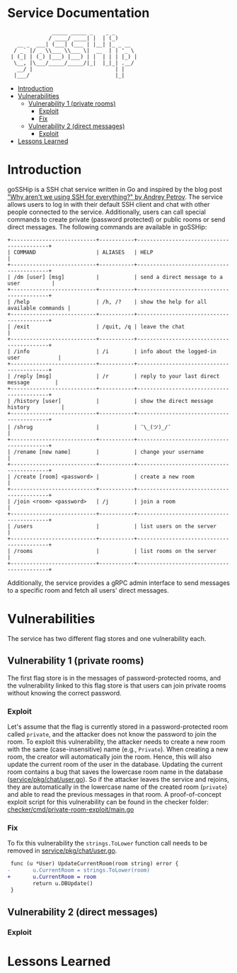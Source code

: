# Service Documentation
```
              _____ _____ _    _ _
             / ____/ ____| |  | (_)
   __ _  ___| (___| (___ | |__| |_ _ __
  / _` |/ _ \\___ \\___ \|  __  | | '_ \
 | (_| | (_) |___) |___) | |  | | | |_) |
  \__, |\___/_____/_____/|_|  |_|_| .__/
   __/ |                          | |
  |___/                           |_|

```

- [Introduction](#introduction)
- [Vulnerabilities](#vulnerabilities)
    * [Vulnerability 1 (private rooms)](#vulnerability-1-private-rooms)
        + [Exploit](#exploit)
        + [Fix](#fix)
    * [Vulnerability 2 (direct messages)](#vulnerability-2-direct-messages)
        + [Exploit](#exploit-1)
- [Lessons Learned](#lessons-learned)

# Introduction
goSSHip is a SSH chat service written in Go and inspired by the blog post ["Why aren't we using SSH for everything?" by Andrey Petrov](https://shazow.net/posts/ssh-how-does-it-even/).
The service allows users to log in with their default SSH client and chat with other people connected to the service. Additionally, users can call special commands to create private (password protected) or public rooms or send direct messages. The following commands are available in goSSHip:

```
+---------------------------+-----------+------------------------------------------+
| COMMAND                   | ALIASES   | HELP                                     |
+---------------------------+-----------+------------------------------------------+
| /dm [user] [msg]          |           | send a direct message to a user          |
+---------------------------+-----------+------------------------------------------+
| /help                     | /h, /?    | show the help for all available commands |
+---------------------------+-----------+------------------------------------------+
| /exit                     | /quit, /q | leave the chat                           |
+---------------------------+-----------+------------------------------------------+
| /info                     | /i        | info about the logged-in user            |
+---------------------------+-----------+------------------------------------------+
| /reply [msg]              | /r        | reply to your last direct message        |
+---------------------------+-----------+------------------------------------------+
| /history [user]           |           | show the direct message history          |
+---------------------------+-----------+------------------------------------------+
| /shrug                    |           | ¯\_(ツ)_/¯                               |
+---------------------------+-----------+------------------------------------------+
| /rename [new name]        |           | change your username                     |
+---------------------------+-----------+------------------------------------------+
| /create [room] <password> |           | create a new room                        |
+---------------------------+-----------+------------------------------------------+
| /join <room> <password>   | /j        | join a room                              |
+---------------------------+-----------+------------------------------------------+
| /users                    |           | list users on the server                 |
+---------------------------+-----------+------------------------------------------+
| /rooms                    |           | list rooms on the server                 |
+---------------------------+-----------+------------------------------------------+
```

Additionally, the service provides a gRPC admin interface to send messages to a specific room and fetch all users' direct messages.

# Vulnerabilities
The service has two different flag stores and one vulnerability each.

## Vulnerability 1 (private rooms)
The first flag store is in the messages of password-protected rooms, and the vulnerability linked to this flag store is that users can join private rooms without knowing the correct password.

### Exploit
Let's assume that the flag is currently stored in a password-protected room called `private`, and the attacker does not know the password to join the room. To exploit this vulnerability, the attacker needs to create a new room with the same (case-insensitive) name (e.g., `Private`). When creating a new room, the creator will automatically join the room. Hence, this will also update the current room of the user in the database. Updating the current room contains a bug that saves the lowercase room name in the database ([service/pkg/chat/user.go](../service/pkg/chat/user.go#L120)). So if the attacker leaves the service and rejoins, they are automatically in the lowercase name of the created room (`private`)  and able to read the previous messages in that room.
A proof-of-concept exploit script for this vulnerability can be found in the checker folder: [checker/cmd/private-room-exploit/main.go](../checker/cmd/private-room-exploit/main.go)

### Fix
To fix this vulnerability the `strings.ToLower` function call needs to be removed in [service/pkg/chat/user.go](../service/pkg/chat/user.go#L120).
```diff
 func (u *User) UpdateCurrentRoom(room string) error {
-       u.CurrentRoom = strings.ToLower(room)
+       u.CurrentRoom = room
        return u.DBUpdate()
 }
````

## Vulnerability 2 (direct messages)
### Exploit

# Lessons Learned
